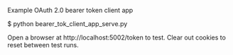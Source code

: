Example OAuth 2.0 bearer token client app

$ python bearer_tok_client_app_serve.py

Open a browser at http://localhost:5002/token to test.  Clear out cookies to
reset between test runs.